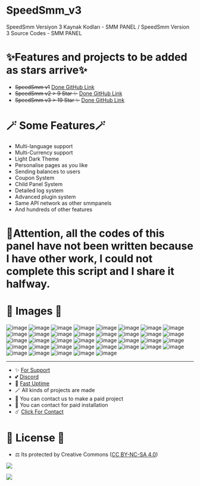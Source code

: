 # SpeedSmm_v3
SpeedSmm Versiyon 3 Kaynak Kodları - SMM PANEL / SpeedSmm Version 3 Source Codes - SMM PANEL

# ✨Features and projects to be added as stars arrive✨

- ~~SpeedSmm v1~~ [Done GitHub Link](https://github.com/fastuptime/SpeedSmm_V1_Kaynak_Kodlari)
- ~~SpeedSmm v2 > 9 Star ✨~~ [Done GitHub Link](https://github.com/fastuptime/SpeedSmm_v2)
- ~~SpeedSmm v3 > 19 Star ✨~~ [Done GitHub Link](https://github.com/fastuptime/SpeedSmm_v3)


# 🪄 Some Features🪄

- Multi-language support
- Multi-Currency support
- Light Dark Theme
- Personalise pages as you like
- Sending balances to users
- Coupon System
- Child Panel System
- Detailed log system
- Advanced plugin system
- Same API network as other smmpanels
- And hundreds of other features

# 🎯Attention, all the codes of this panel have not been written because I have other work, I could not complete this script and I share it halfway.

# 🎈 Images 🎈

![image](https://github.com/fastuptime/SpeedSmm_v3/assets/63351166/3d01be36-5e0e-49f5-9177-d09c16569e01)
![image](https://github.com/fastuptime/SpeedSmm_v3/assets/63351166/e1aae909-a1be-489a-8ef6-35a835ec70f0)
![image](https://github.com/fastuptime/SpeedSmm_v3/assets/63351166/e211c735-37a4-416a-ba00-fd68faac7fab)
![image](https://github.com/fastuptime/SpeedSmm_v3/assets/63351166/fee0c148-dab7-46c0-855f-238c51664ae7)
![image](https://github.com/fastuptime/SpeedSmm_v3/assets/63351166/f5c3ee42-d641-4450-906e-92a425e2036c)
![image](https://github.com/fastuptime/SpeedSmm_v3/assets/63351166/046a09ee-e480-4e4a-98bd-097642c4bfe5)
![image](https://github.com/fastuptime/SpeedSmm_v3/assets/63351166/fc0ee637-eeaf-4540-85f3-c4cf42f607ce)
![image](https://github.com/fastuptime/SpeedSmm_v3/assets/63351166/0f98ada5-4868-4df0-8e3a-5cb319c165b2)
![image](https://github.com/fastuptime/SpeedSmm_v3/assets/63351166/50bc8fa8-b518-4af1-a16a-37adfa0bc8c4)
![image](https://github.com/fastuptime/SpeedSmm_v3/assets/63351166/3f3f8548-31e0-4d44-a522-bf9289178f83)
![image](https://github.com/fastuptime/SpeedSmm_v3/assets/63351166/a6bd0d50-724b-4d08-a9c4-b0a24b34a769)
![image](https://github.com/fastuptime/SpeedSmm_v3/assets/63351166/66f3c123-8718-46ac-8175-a7fe82399c5e)
![image](https://github.com/fastuptime/SpeedSmm_v3/assets/63351166/50e03c7c-adf2-43a7-a6e1-9c584dced99f)
![image](https://github.com/fastuptime/SpeedSmm_v3/assets/63351166/da63018b-9c17-4cd2-9d8a-81f399e3b0bc)
![image](https://github.com/fastuptime/SpeedSmm_v3/assets/63351166/4b988f28-b7da-49a6-aeef-b65348830a23)
![image](https://github.com/fastuptime/SpeedSmm_v3/assets/63351166/4482c56a-dd51-4a3b-9826-8be4aebd3ab4)
![image](https://github.com/fastuptime/SpeedSmm_v3/assets/63351166/bbde95d7-687f-4b8f-aa1d-c7f4452d3666)
![image](https://github.com/fastuptime/SpeedSmm_v3/assets/63351166/6de61cdc-5e9b-422b-a06f-b8b639025d36)
![image](https://github.com/fastuptime/SpeedSmm_v3/assets/63351166/b8108103-a856-4b89-9903-e2fdb7175def)
![image](https://github.com/fastuptime/SpeedSmm_v3/assets/63351166/67100deb-0852-42f5-86e6-366b866c18b4)
![image](https://github.com/fastuptime/SpeedSmm_v3/assets/63351166/f50494b3-9cc4-4436-b8bc-033445498e7b)
![image](https://github.com/fastuptime/SpeedSmm_v3/assets/63351166/5e51a6a7-84fd-4f68-8ffc-6ccb8ceb4de6)
![image](https://github.com/fastuptime/SpeedSmm_v3/assets/63351166/165163d2-0099-4d58-89d4-53e6e9b89bf6)
![image](https://github.com/fastuptime/SpeedSmm_v3/assets/63351166/1c44dba0-2cd0-40c1-b412-bd34f3d97231)
![image](https://github.com/fastuptime/SpeedSmm_v3/assets/63351166/323d1a33-f1d3-451e-9f31-967946b66d66)
![image](https://github.com/fastuptime/SpeedSmm_v3/assets/63351166/64958ce4-99f7-4aea-b2b8-a4fc37755092)
![image](https://github.com/fastuptime/SpeedSmm_v3/assets/63351166/56fb8d11-da1a-4e4e-9e4f-4a41e96178ba)
![image](https://github.com/fastuptime/SpeedSmm_v3/assets/63351166/1f9c7ade-5e63-4100-848c-2bb94dac6185)
![image](https://github.com/fastuptime/SpeedSmm_v3/assets/63351166/58f700b7-5fe3-4929-b6a3-19affb96d2e9)
![image](https://github.com/fastuptime/SpeedSmm_v3/assets/63351166/9ea12326-a3e1-4978-b6e5-ce47872fafa0)
![image](https://github.com/fastuptime/SpeedSmm_v3/assets/63351166/4101f0d4-b122-4008-a776-0d03ea2848ed)
![image](https://github.com/fastuptime/SpeedSmm_v3/assets/63351166/b7972a7b-25e6-4e13-b504-6017943dad25)
![image](https://github.com/fastuptime/SpeedSmm_v3/assets/63351166/e2095a39-8509-4fcf-bd0f-ed637843a51c)
![image](https://github.com/fastuptime/SpeedSmm_v3/assets/63351166/ea42f6c9-220d-44ca-9cc8-c687c4190d20)
![image](https://github.com/fastuptime/SpeedSmm_v3/assets/63351166/60162f15-6859-4fe8-80ab-87731bba5b54)
![image](https://github.com/fastuptime/SpeedSmm_v3/assets/63351166/d64b75cc-251a-4b89-880a-3076170d1b8f)
![image](https://github.com/fastuptime/SpeedSmm_v3/assets/63351166/157a1730-91a1-42e4-891c-7c68afa7c6b5)


---
- ✨ [For Support](https://github.com/sponsors/fastuptime) <br>
- 💕 [Discord](https://fastuptime.com/discord)<br>
- 🏓 [Fast Uptime](https://fastuptime.com/)<br>
- 🪄 All kinds of projects are made <br>
- 🧨 You can contact us to make a paid project<br>
- 💸 You can contact for paid installation<br>
- ☄️ [Click For Contact](mailto:fastuptime@gmail.com)<br>

# 🎯 License 🎯
- ⚖️ Its protected by Creative Commons ([CC BY-NC-SA 4.0](https://creativecommons.org/licenses/by-nc-sa/4.0/))

<a href="https://creativecommons.org/licenses/by-nc-sa/4.0/" title="BYNCSA40"><img src="https://licensebuttons.net/l/by-nc-sa/4.0/88x31.png"></a>

<a href="https://creativecommons.org/licenses/by-nc-sa/4.0/" title="BYNCSA40"><img src="https://licensebuttons.net/l/by-nc-sa/4.0/88x31.png"></a>
